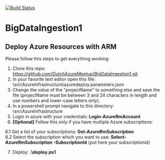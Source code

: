 [![Build Status](https://travis-ci.org/DutchAzureMeetup/BigDataIngestion1.svg?branch=master)](https://travis-ci.org/DutchAzureMeetup/BigDataIngestion1)


# BigDataIngestion1

## Deploy Azure Resources with ARM 

Please follow this steps to get everything working: 

1. Clone this repo: https://github.com/DutchAzureMeetup/BigDataIngestion1.git
2. In your favorite text editor open this file: \src\AzureInfrastructure\azuredeploy.parameters.json
3. Change the value of the "projectName" to something else and save the file (projectName must be between 3 and 24 characters in length and use numbers and lower-case letters only).
4. In a powershell prompt navigate to this directory: \src\AzureInfrastructure
5. Login in azure with your credentials: **Login-AzureRmAccount**
6. **[Optional]** Follow this only if you have multiple Azure subscriptions:

  6.1 Get a list of your subscriptions: **Get-AzureRmSubscription**  
  6.2 Select the subscription which you want to use: **Select-AzureRmSubscription -SubscriptionId** {put here your subscriptionid}
  
7. Deploy: **.\deploy.ps1**

